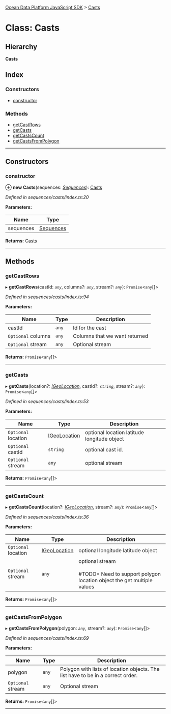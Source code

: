 [Ocean Data Platform JavaScript SDK](../README.md) > [Casts](../classes/casts.md)

# Class: Casts

## Hierarchy

**Casts**

## Index

### Constructors

* [constructor](casts.md#constructor)

### Methods

* [getCastRows](casts.md#getcastrows)
* [getCasts](casts.md#getcasts)
* [getCastsCount](casts.md#getcastscount)
* [getCastsFromPolygon](casts.md#getcastsfrompolygon)

---

## Constructors

<a id="constructor"></a>

###  constructor

⊕ **new Casts**(sequences: *[Sequences](sequences.md)*): [Casts](casts.md)

*Defined in sequences/casts/index.ts:20*

**Parameters:**

| Name | Type |
| ------ | ------ |
| sequences | [Sequences](sequences.md) |

**Returns:** [Casts](casts.md)

___

## Methods

<a id="getcastrows"></a>

###  getCastRows

▸ **getCastRows**(castId: *`any`*, columns?: *`any`*, stream?: *`any`*): `Promise`<`any`[]>

*Defined in sequences/casts/index.ts:94*

**Parameters:**

| Name | Type | Description |
| ------ | ------ | ------ |
| castId | `any` |  Id for the cast |
| `Optional` columns | `any` |  Columns that we want returned |
| `Optional` stream | `any` |  Optional stream |

**Returns:** `Promise`<`any`[]>

___
<a id="getcasts"></a>

###  getCasts

▸ **getCasts**(location?: *[IGeoLocation](../interfaces/igeolocation.md)*, castId?: *`string`*, stream?: *`any`*): `Promise`<`any`[]>

*Defined in sequences/casts/index.ts:53*

**Parameters:**

| Name | Type | Description |
| ------ | ------ | ------ |
| `Optional` location | [IGeoLocation](../interfaces/igeolocation.md) |  optional location latitude longitude object |
| `Optional` castId | `string` |  optional cast id. |
| `Optional` stream | `any` |  optional stream |

**Returns:** `Promise`<`any`[]>

___
<a id="getcastscount"></a>

###  getCastsCount

▸ **getCastsCount**(location?: *[IGeoLocation](../interfaces/igeolocation.md)*, stream?: *`any`*): `Promise`<`any`[]>

*Defined in sequences/casts/index.ts:36*

**Parameters:**

| Name | Type | Description |
| ------ | ------ | ------ |
| `Optional` location | [IGeoLocation](../interfaces/igeolocation.md) |  optional longitude latitude object |
| `Optional` stream | `any` |  optional stream<br><br>#TODO*   Need to support polygon location object the get multiple values |

**Returns:** `Promise`<`any`[]>

___
<a id="getcastsfrompolygon"></a>

###  getCastsFromPolygon

▸ **getCastsFromPolygon**(polygon: *`any`*, stream?: *`any`*): `Promise`<`any`[]>

*Defined in sequences/casts/index.ts:69*

**Parameters:**

| Name | Type | Description |
| ------ | ------ | ------ |
| polygon | `any` |  Polygon with lists of location objects. The list have to be in a correct order. |
| `Optional` stream | `any` |  Optional stream |

**Returns:** `Promise`<`any`[]>

___

